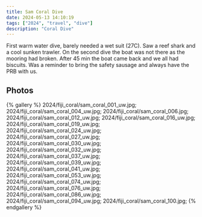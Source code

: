 ```yaml
---
title: Sam Coral Dive
date: 2024-05-13 14:10:19
tags: ["2024", "travel", "dive"]
description: "Coral Dive"
---
```


First warm water dive, barely needed a wet suit (27C).  Saw a reef shark and a cool sunken trawler. On the second dive the boat was not there as the mooring had broken. After 45 min the boat came back and we all had biscuits. Was a reminder to bring the safety sausage and always have the PRB with us.

## Photos

{% gallery %}
2024/fiji_coral/sam_coral_001_uw.jpg;
2024/fiji_coral/sam_coral_004_uw.jpg;
2024/fiji_coral/sam_coral_006.jpg;
2024/fiji_coral/sam_coral_012_uw.jpg;
2024/fiji_coral/sam_coral_016_uw.jpg;
2024/fiji_coral/sam_coral_019_uw.jpg;
2024/fiji_coral/sam_coral_024_uw.jpg;
2024/fiji_coral/sam_coral_027_uw.jpg;
2024/fiji_coral/sam_coral_030_uw.jpg;
2024/fiji_coral/sam_coral_032_uw.jpg;
2024/fiji_coral/sam_coral_037_uw.jpg;
2024/fiji_coral/sam_coral_039_uw.jpg;
2024/fiji_coral/sam_coral_041_uw.jpg;
2024/fiji_coral/sam_coral_053_uw.jpg;
2024/fiji_coral/sam_coral_074_uw.jpg;
2024/fiji_coral/sam_coral_076_uw.jpg;
2024/fiji_coral/sam_coral_086_uw.jpg;
2024/fiji_coral/sam_coral_094_uw.jpg;
2024/fiji_coral/sam_coral_100.jpg;
{% endgallery %}

